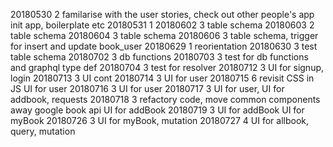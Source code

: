 20180530  2
familarise with the user stories, check out other people's app
init app, boilerplate etc
20180531  1
20180602  3
table schema
20180603  2
table schema
20180604  3
table schema
20180606  3
table schema, trigger for insert and update book_user
20180629  1
reorientation
20180630  3
test table schema
20180702  3
db functions
20180703  3
test for db functions and graphql type def
20180704  3
test for resolver
20180712  3
UI for signup, login
20180713  3
UI cont
20180714  3
UI for user
20180715  6
revisit CSS in JS
UI for user
20180716  3
UI for user
20180717  3
UI for user, UI for addbook, requests
20180718  3
refactory code, move common components away
google book api
UI for addBook
20180719  3
UI for addBook
UI for myBook
20180726  3
UI for myBook, mutation
20180727  4
UI for allbook, query, mutation